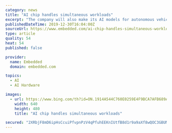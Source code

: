 ```yaml
---
category: news
title: "AI chip handles simultaneous workloads"
excerpt: "The company will also make its AI models for autonomous vehicles available to developers. At the company’s GPU Technology Conference (GTC) in Suzhou, China, Nvidia CEO Jensen Huang took to the stage to introduce Drive AGX Orin, the next generation SoC in the company’s automotive portfolio. Orin follows Drive AGX Xavier, launched just under ..."
publishedDateTime: 2019-12-30T16:04:00Z
sourceUrl: https://www.embedded.com/ai-chip-handles-simultaneous-workloads/
type: article
quality: 54
heat: 54
published: false

provider:
  name: Embedded
  domain: embedded.com

topics:
  - AI
  - AI Hardware

images:
  - url: https://www.bing.com/th?id=ON.1914A544C760E0259E4F9BCA7AFB689A
    width: 640
    height: 480
    title: "AI chip handles simultaneous workloads"

secured: "2XRbjF8mD6ipHsCcuiPfvpnPzV4qPfuhEEKnIUtfB8d1r9a9aXf8wQOC3GBUMKa7q/0TotxzbsWO0xlp5QMaNl+L6uW+2YUDeafKyyAlVyNcwElH/yyVNbyL4KMPnSZ/FdEYa4UBPZMH9P7D4E0NezLuTBZwXZaJFq2R86/tynnIyjKUtySMQA2DSfnEOKK8YROI+WgYDqCdRjO2Una1DKVe6h9NVgN0gSDVNClwV0/IppIfmpCm4JfGFk8buXz06uM4WmrrIc3rcded7aVmSA==;1Nw0YjgD2gtZWmJTF4kHag=="
---
```


